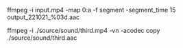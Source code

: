 ffmpeg -i input.mp4 -map 0:a -f segment -segment_time 15 output_221021_%03d.aac

ffmpeg -i ./source/sound/third.mp4 -vn -acodec copy ./source/sound/third.aac